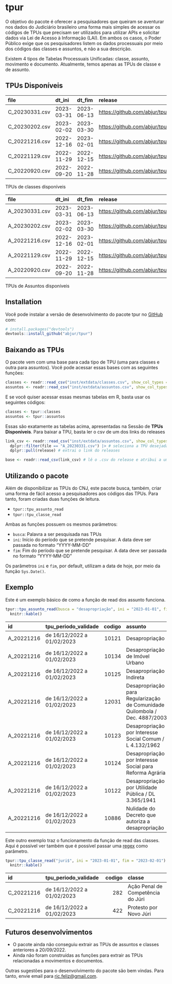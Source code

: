 
<!-- README.md is generated from README.Rmd. Please edit that file -->

# tpur

<!-- badges: start -->
<!-- badges: end -->

O objetivo do pacote é oferecer a pesquisadores que queiram se aventurar
nos dados do Judiciário brasileiro uma forma mais simples de acessar os
códigos de TPUs que precisam ser utilizados para utilizar APIs e
solicitar dados via Lei de Acesso à Informação (LAI). Em ambos os casos,
o Poder Público exige que os pesquisadores listem os dados processuais
por meio dos códigos das classes e assuntos, e não a sua descrição.

Existem 4 tipos de Tabelas Processuais Unificadas: classe, assunto,
movimento e documento. Atualmente, temos apenas as TPUs de classe e de
assunto.

## TPUs Disponíveis

| file           | dt_ini     | dt_fim     | release                                                                  |
|:---------------|:-----------|:-----------|:-------------------------------------------------------------------------|
| C_20230331.csv | 2023-03-31 | 2023-06-13 | <https://github.com/abjur/tpur/releases/download/classes/C_20230331.csv> |
| C_20230202.csv | 2023-02-02 | 2023-03-30 | <https://github.com/abjur/tpur/releases/download/classes/C_20230202.csv> |
| C_20221216.csv | 2022-12-16 | 2023-02-01 | <https://github.com/abjur/tpur/releases/download/classes/C_20221216.csv> |
| C_20221129.csv | 2022-11-29 | 2022-12-15 | <https://github.com/abjur/tpur/releases/download/classes/C_20221129.csv> |
| C_20220920.csv | 2022-09-20 | 2022-11-28 | <https://github.com/abjur/tpur/releases/download/classes/C_20220920.csv> |

TPUs de classes disponíveis

| file           | dt_ini     | dt_fim     | release                                                                   |
|:---------------|:-----------|:-----------|:--------------------------------------------------------------------------|
| A_20230331.csv | 2023-03-31 | 2023-06-13 | <https://github.com/abjur/tpur/releases/download/assuntos/A_20230331.csv> |
| A_20230202.csv | 2023-02-02 | 2023-03-30 | <https://github.com/abjur/tpur/releases/download/assuntos/A_20230202.csv> |
| A_20221216.csv | 2022-12-16 | 2023-02-01 | <https://github.com/abjur/tpur/releases/download/assuntos/A_20221216.csv> |
| A_20221129.csv | 2022-11-29 | 2022-12-15 | <https://github.com/abjur/tpur/releases/download/assuntos/A_20221129.csv> |
| A_20220920.csv | 2022-09-20 | 2022-11-28 | <https://github.com/abjur/tpur/releases/download/assuntos/A_20220920.csv> |

TPUs de Assuntos disponíveis

## Installation

Você pode instalar a versão de desenvolvimento do pacote tpur no
[GitHub](https://github.com/) com:

``` r
# install.packages("devtools")
devtools::install_github("abjur/tpur")
```

## Baixando as TPUs

O pacote vem com uma base para cada tipo de TPU (uma para classes e
outra para assuntos). Você pode acessar essas bases com as seguintes
funções:

``` r
classes <- readr::read_csv("inst/extdata/classes.csv", show_col_types = FALSE)
assuntos <- readr::read_csv("inst/extdata/assuntos.csv", show_col_types = FALSE)
```

E se você quiser acessar essas mesmas tabelas em R, basta usar os
seguintes códigos:

``` r
classes <- tpur::classes
assuntos <- tpur::assuntos
```

Essas são exatamente as tabelas acima, apresentadas na Sessão de **TPUs
Disponíveis**. Para baixar a TPU, basta ler o csv de um dos links do
releases

``` r
link_csv <- readr::read_csv("inst/extdata/assuntos.csv", show_col_types = FALSE) |> 
  dplyr::filter(file == "A_20230331.csv") |> # seleciona a TPU desejada
  dplyr::pull(release) # extrai o link do releases

base <- readr::read_csv(link_csv) # lê o .csv do release e atribui a um objeto
```

## Utilizando o pacote

Além de disponibilizar as TPUs do CNJ, este pacote busca, também, criar
uma forma de fácil acesso a pesquisadores aos códigos das TPUs. Para
tanto, foram criadas duas funções de leitura.

-   `tpur::tpu_assunto_read`
-   `tpur::tpu_classe_read`

Ambas as funções possuem os mesmos parâmetros:

-   `busca`: Palavra a ser pesquisada nas TPUs
-   `ini`: Início do período que se pretende pesquisar. A data deve ser
    passada no formato “YYYY-MM-DD”
-   `fim`: Fim do período que se pretende pesquisar. A data deve ser
    passada no formato “YYYY-MM-DD”

Os parâmetros `ini` e `fim`, por default, utilizam a data de hoje, por
meio da função `Sys.Date()`.

## Exemplo

Este é um exemplo básico de como a função de read dos assunto funciona.

``` r
tpur::tpu_assunto_read(busca = "desapropriação", ini = "2023-01-01", fim = "2023-02-01") |> 
  knitr::kable()
```

| id         | tpu_periodo_validade       | codigo | assunto                                                                     |
|:-----------|:---------------------------|-------:|:----------------------------------------------------------------------------|
| A_20221216 | de 16/12/2022 a 01/02/2023 |  10121 | Desapropriação                                                              |
| A_20221216 | de 16/12/2022 a 01/02/2023 |  10134 | Desapropriação de Imóvel Urbano                                             |
| A_20221216 | de 16/12/2022 a 01/02/2023 |  10125 | Desapropriação Indireta                                                     |
| A_20221216 | de 16/12/2022 a 01/02/2023 |  12031 | Desapropriação para Regularização de Comunidade Quilombola / Dec. 4887/2003 |
| A_20221216 | de 16/12/2022 a 01/02/2023 |  10123 | Desapropriação por Interesse Social Comum / L 4.132/1962                    |
| A_20221216 | de 16/12/2022 a 01/02/2023 |  10124 | Desapropriação por Interesse Social para Reforma Agrária                    |
| A_20221216 | de 16/12/2022 a 01/02/2023 |  10122 | Desapropriação por Utilidade Pública / DL 3.365/1941                        |
| A_20221216 | de 16/12/2022 a 01/02/2023 |  10886 | Nulidade do Decreto que autoriza a desapropriação                           |

Este outro exemplo traz o funcionamento da função de read das classes.
Aqui é possível ver também que é possível passar uma
[regex](https://evoldyn.gitlab.io/evomics-2018/ref-sheets/R_strings.pdf)
como parâmetro.

``` r
tpur::tpu_classe_read("juri$", ini = "2023-01-01", fim = "2023-02-01") |> 
  knitr::kable()
```

| id         | tpu_periodo_validade       | codigo | classe                            |
|:-----------|:---------------------------|-------:|:----------------------------------|
| C_20221216 | de 16/12/2022 a 01/02/2023 |    282 | Ação Penal de Competência do Júri |
| C_20221216 | de 16/12/2022 a 01/02/2023 |    422 | Protesto por Novo Júri            |

## Futuros desenvolvimentos

-   O pacote ainda não conseguiu extrair as TPUs de assuntos e classes
    anteriores a 20/09/2022.
-   Ainda não foram construídas as funções para extrair as TPUs
    relacionadas a movimentos e documentos.

Outras sugestões para o desenvolvimento do pacote são bem vindas. Para
tanto, envie email para <ric.feliz@gmail.com>.
